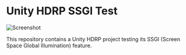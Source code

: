 # Unity HDRP SSGI Test

![Screenshot](https://github.com/keijiro/HDRP-SSGI-Test/assets/343936/c231f747-2f3f-434a-85f5-142cdef1116e)

This repository contains a Unity HDRP project testing its SSGI (Screen Space Global Illumination) feature.
